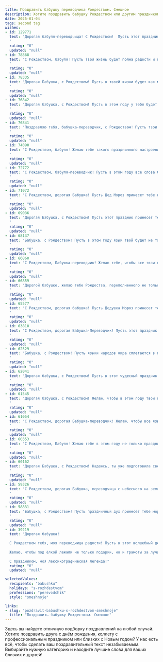 ```yaml
---
title: Поздравить бабушку переводчика Рождеством. Смешное
description: Хотите поздравить бабушку Рождеством или другим праздником? Наш ИИ создаст незабываемое поздравление, а вы обязательно выделитесь среди других.  
date: 2025-01-04
tags: second tag
wishes:
- id: 129771
  text: "Дорогая бабуля-переводчица! С Рождеством!  Пусть этот праздник будет таким же волшебным и неповторимым, как твой уникальный перевод \"Щедрик\" на суахили!  Желаю тебе горы подарков (и желательно не тех, что требуют сложного перевода инструкции!),  моря смеха и океана здоровья!  Пусть Новый год будет богат на чудеса, а твоя жизнь – на интересные заказы (без словарных дефицитов, конечно!).
  "
  rating: "0"
  updated: "null"
- id: 78868
  text: "С Рождеством, бабуля! Пусть твоя жизнь будет полна радости и переводами лишь с английского на русский, без китайского и японского! 😜
  "
  rating: "0"
  updated: "null"
- id: 78335
  text: "Дорогая Бабушка, с Рождеством! Пусть в твоей жизни будет как можно меньше \"непереводимых\" ситуаций, а только приятные моменты, которые ты сможешь перевести на язык радости и любви!
  "
  rating: "0"
  updated: "null"
- id: 76842
  text: "Дорогая бабушка, с Рождеством! Пусть в этом году у тебя будет столько перевода, сколько ты обычно делаешь ошибок в \"Яндекс.Переводчике\"! 😂
  "
  rating: "0"
  updated: "null"
- id: 76841
  text: "Поздравляю тебя, бабушка-переводчик, с Рождеством! Пусть твои слова всегда будут точными, как перевод на иностранный язык, и пусть все твои близкие понимают тебя, как родную речь!  😉🎄
  "
  rating: "0"
  updated: "null"
- id: 74090
  text: "С Рождеством, бабуля! Желаю тебе такого праздничного настроения, чтобы даже самый сложный текст на французском казался тебе легкой прогулкой в летнем саду 😊🎄
  "
  rating: "0"
  updated: "null"
- id: 72772
  text: "С Рождеством, бабуля-переводчик! Пусть в этом году все слова будут добрыми, а переводы - точными, как твои рецепты!  😊
  "
  rating: "0"
  updated: "null"
- id: 71072
  text: "С Рождеством, дорогая Бабушка! Пусть Дед Мороз принесет тебе не только подарки, но и новые словари с самыми интересными фразами на всех языках мира, чтобы ты могла переводить не только для нас, но и для самых разных сказочных существ! 🎄🎅🎁
  "
  rating: "0"
  updated: "null"
- id: 69036
  text: "Дорогая Бабушка, с Рождеством! Пусть этот праздник принесет тебе столько радости, сколько ты сама перевела слов за свою жизнь.  Надеюсь, Санта подарит тебе не только подарки, но и немного свободного времени, чтобы отдохнуть от всех этих иностранных языков! 😉
  "
  rating: "0"
  updated: "null"
- id: 68137
  text: "Бабушка, с Рождеством! Пусть в этом году язык твой будет не так остр, как переводы, которые ты делаешь, а душа - тепла и уютна, как зимнее утро! 😉🎄
  "
  rating: "0"
  updated: "null"
- id: 66860
  text: "С Рождеством, Бабушка-переводчик! Желаю тебе, чтобы все твои переводы были вовремя, а все слова – в точку. Пусть Новый год принесет тебе новые словари, захватывающие путешествия и, конечно же, много вкусных пирожков!
  "
  rating: "0"
  updated: "null"
- id: 66859
  text: "Дорогой бабушке, желаю тебе Рождества, переполненного не только подарками, но и шутками! Пусть Рождество станет самым веселым переводом из календаря в календарь! 😄🎁🥳
  "
  rating: "0"
  updated: "null"
- id: 65577
  text: "С Рождеством, дорогая бабушка! Пусть Дедушка Мороз принесет тебе не только мешок подарков, но и мешок новых слов для перевода! 😜
  "
  rating: "0"
  updated: "null"
- id: 63810
  text: "С Рождеством, дорогая Бабушка-Переводчик! Пусть этот праздник будет полон не только подарков и вкусных блюд, но и новых, интересных языков для перевода! 🎄🎁  Пусть Дед Мороз принесет тебе не только мешок подарков, но и словарик с новыми словечками для перевода – а вдруг понадобится перевести \"Ho ho ho\" на эльфийский? 😉
  "
  rating: "0"
  updated: "null"
- id: 62529
  text: "Бабушка, с Рождеством! Пусть языки народов мира сплетаются в праздничный венок, а ты, как опытный переводчик, понимаешь все их пожелания. Желаю тебе такого же богатого словарного запаса, как твое печенье к чаю! 😂
  "
  rating: "0"
  updated: "null"
- id: 62041
  text: "Дорогая бабушка, с Рождеством! Пусть в этот чудесный праздник тебе переведётся с небес не только праздничный дух, но и целая куча вкусностей для праздничного стола! 😂
  "
  rating: "0"
  updated: "null"
- id: 61545
  text: "Дорогая бабушка, с Рождеством! Желаю, чтобы в этом году твои переводы были настолько точными, что даже Дед Мороз закажет у тебя инструкцию по сборке подарков! 🎄🎁
  "
  rating: "0"
  updated: "null"
- id: 61054
  text: "С Рождеством, дорогая Бабушка-переводчик! Желаю, чтобы все языки мира звучали для тебя слаще колокольчиков, а все переводы получались настолько точными, что даже Ангелы с небес могли бы ими наслаждаться! 🎄🎅
  "
  rating: "0"
  updated: "null"
- id: 60353
  text: "С Рождеством, Бабуля! Желаю тебе в этом году не только праздничного настроения, но и чтобы все твои заграничные друзья и родственники общались на чистом русском языке! ))
  "
  rating: "0"
  updated: "null"
- id: 60162
  text: "Дорогая Бабушка, с Рождеством! Надеюсь, ты уже подготовила свой самый пушистый и теплый плед, ведь в этом году тебя ждет грандиозный перевод всех рождественских историй на язык всех твоих любимых питомцев! 😄🎄
  "
  rating: "0"
  updated: "null"
- id: 59326
  text: "С Рождеством, дорогая Бабушка, переводчица с небесного на земной! Желаю, чтобы все ваши переводные мечты сбылись, а праздничный стол ломился от вкусностей, переведенных с английского на русский, с немецкого на французский, и с китайского на испанский!
  "
  rating: "0"
  updated: "null"
- id: 58831
  text: "Бабушка, с Рождеством! Пусть праздничный дух принесет тебе море улыбок, а языки, которые ты переводишь, дадут тебе возможность понять всех вокруг, даже тех, кто говорит на языке шуток! 🎄🎉
  "
  rating: "0"
  updated: "null"
- id: 39219
  text: "Дорогая бабушка!
  
  С Рождеством тебя, моя переводчица радости! Пусть в этот волшебный день все твои слова превращаются в знаки внимания и любви, как ты умеешь превращать иностранные тексты в настоящие шедевры.
  
  Желаю, чтобы под ёлкой лежали не только подарки, но и грамоты за лучший перевод бабушкиных пирожков на язык «всё лучшее для всех!» Пусть твой словарный запас пополняется только положительными эмоциями, а в жизни будет столько же светлых моментов, сколько в языке слов-паразитов — бесконечно!
  
  С праздником, моя лексикографическая легенда!"
  rating: "0"
  updated: "null"

selectedValues:
  recipients: "babushku"
  holidays: "s-rozhdestvom"
  professions: "perevodchik"
  style: "smeshnoje"

links:
- slug: "pozdravit-babushku-s-rozhdestvom-smeshnoje"
  title: "Поздравить бабушку Рождеством. Смешное"
---
```


Здесь вы найдете отличную подборку поздравлений на любой случай.
Хотите поздравить друга с днём рождения, коллегу с профессиональным праздником или близких с Новым годом? У нас есть всё, чтобы сделать ваш поздравительный текст незабываемым. Выбирайте нужную категорию и находите лучшие слова для ваших близких и друзей!
